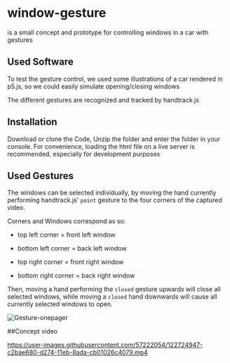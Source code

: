 # window-gesture

is a small concept and prototype for controlling windows in a car with gestures

## Used Software

To test the gesture control, we used some illustrations of a car rendered in p5.js, 
so we could easily simulate opening/closing windows

The different gestures are recognized and tracked by handtrack.js

## Installation

Download or clone the Code, Unzip the folder and enter the folder in your console.
For convenience, loading the html file on a live server is recommended, especially for development purposes

## Used Gestures

The windows can be selected individually, by moving the 
hand currently performing handtrack.js' `point` gesture to the four corners of the captured video.


Corners and Windows correspond as so:

- top left corner = front left window

- bottom left corner = back left window

- top right corner = front right window

- bottom right corner = back right window



Then, moving a hand performing the `closed` gesture upwards will close all selected windows, 
while moving a `closed` hand downwards will cause all currently selected windows to open.


![Gesture-onepager](https://user-images.githubusercontent.com/57222054/122685831-2a8a1680-d20e-11eb-9b0d-a8adc4fd7dff.png)



##Concept video

https://user-images.githubusercontent.com/57222054/122724947-c2bae680-d274-11eb-8ada-cb01026c4079.mp4
